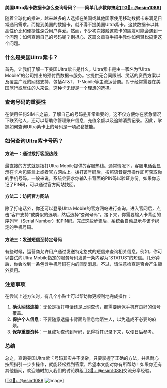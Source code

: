 **美国Ultra紫卡数据卡怎么查询号码？——简单几步教你搞定[[TG💪+ @esim1088](https://t.me/s/esim1088)]**

随着全球化的推进，越来越多的人选择在美国或其他国家使用移动数据卡来满足日常通讯需求。而提到美国的数据卡，就不得不提美国Ultra紫卡。这款数据卡以其高性价比和便捷性深受用户喜爱。然而，不少初次接触这款卡的朋友可能会遇到一个问题：如何查询自己的号码呢？别担心，这篇文章将手把手教你如何轻松搞定这个问题。

### 什么是美国Ultra紫卡？

首先，让我们了解一下美国Ultra紫卡是什么。Ultra紫卡是由一家名为“Ultra Mobile”的公司推出的预付费数据卡服务。它提供无合同限制、灵活的资费方案以及覆盖广泛的网络支持，包括AT&T、T-Mobile等主流运营商。对于经常需要在美国旅行或居住的人来说，这种卡无疑是一个理想的选择。

### 查询号码的重要性

在使用任何SIM卡之前，了解自己的号码是非常重要的。这不仅方便你在紧急情况下联系他人，还可以帮助你管理账户信息、充值余额以及追踪消费记录。因此，掌握如何查询Ultra紫卡上的号码是一项必备技能。

### 如何查询Ultra紫卡号码？

#### 方法一：通过拨打客服热线

最直接的方式就是拨打Ultra Mobile提供的客服热线。通常情况下，客服电话会显示在卡片包装盒上或者官方网站上。拨打该号码后，按照语音提示操作即可获取你的手机号码。一般来说，系统会要求你输入卡背面的PIN码以验证身份。如果你忘记了PIN码，可以通过官方网站找回。

#### 方法二：访问官方网站

除了打电话外，你还可以登录Ultra Mobile的官方网站进行查询。进入官网后，点击“客户支持”或类似的选项，然后选择“查询号码”。接下来，你需要输入卡背面的序列号（Serial Number）和PIN码。完成这些步骤后，系统会自动显示与该卡绑定的手机号码。

#### 方法三：发送短信至特定号码

有些时候，运营商允许用户通过发送特定格式的短信来查询相关信息。例如，你可以尝试向Ultra Mobile指定的服务号码发送一条内容为“STATUS”的短信。几分钟后，你会收到一条包含手机号码在内的回复消息。不过，请注意检查是否会产生额外费用。

### 注意事项

在尝试上述方法时，有几个小贴士可以帮助你更顺利地完成操作：

1. **确认网络连接**：无论是拨打电话还是上网查询，都需要确保手机有良好的信号覆盖。
2. **保护个人信息**：不要随意透露卡背面的信息给陌生人，以免造成不必要的麻烦。
3. **保存重要资料**：一旦成功查询到号码，记得将其记录下来，以便日后参考。

### 总结

总之，查询美国Ultra紫卡号码其实并不复杂，只要掌握了正确的方法，并且耐心按照指引一步步操作，就能轻松找到答案。希望本文能对你有所帮助！如果你还有其他疑问，欢迎随时加入我们的讨论群组[[TG💪+ @esim1088](https://t.me/s/esim1088)]交流分享经验。

[[TG💪+ @esim1088](https://t.me/s/esim1088) ![Image](https://i.postimg.cc/4NQfJmqS/Snipaste-2025-05-13-00-14-12.png)]